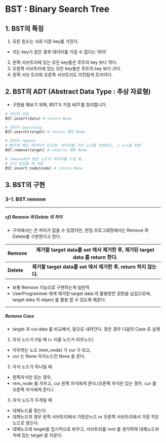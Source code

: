 # BST : Binary Search Tree

## 1. BST의 특징
1. 모든 원소는 서로 다른 key를 가진다.
  - 이는 key가 같은 중복 데이터를 가질 수 없다는 의미!
2. 왼쪽 서브트리에 있는 모든 key들은 루트의 key 보다 작다.
3. 오른쪽 서브트리에 있는 모든 key들은 루트의 key 보다 크다.
4. 왼쪽 서브 트리와 오른쪽 서브트리도 이진탐색 트리이다.

## 2. BST의 ADT (Abstract Data Type : 추상 자료형)
- 구현을 해보기 위해, BST가 가질 ADT를 정리합니다.

```python
# 데이터 삽입
BST.insert(data) # return None

# 데이터 searching
BST.search(target) # return 해당 Node

# 데이터 remove
# BST에 해당 데이터가 있으면, 데이터를 가진 노드를 삭제하고, 그 노드를 반환
BST.remove(target) # returns 해당 Node

# remove에서 받은 노드의 데이터를 수정 후,
# 다시 삽입할 때 사용
BST.insert_node(node) # return None
```

## 3. BST의 구현

### 3-1. BST.remove
---
##### cf) Remove 와 Delete 의 차이
- 구어에서는 큰 차이가 없을 수 있겠지만, 현업 프로그래밍에서는 Remove 와 Delete를 구분한다고 한다.

Remove  |  제거할 target data를 set 에서 제거한 후, 제거된 target data 를 return 한다.
--|--
<b>Delete  |  <b>제거할 target data를 set 에서 제거한 후, return 하지 않는다.

- 보통 Remove 기능으로 구현하는게 일반적
- UserProgrammer 에게 제거된 target data 의 활용방안 권한을 넘김으로써, target data 의
object 를 활용 할 수 있도록 해준다.
---

##### Remove Case
- target 과 cur.data 를 비교해서, 밑으로 내려간다. 찾은 경우 다음의 Case 로 실행

1. 자식 노드가 0일 때 (= 지울 노드가 리프노드)
  - 지우려는 노드 (rem_node) 가 cur 가 되고,
  - cur 는 None 자식노드인 None 을 준다.


2. 자식 노드가 하나일 때
  - 왼쪽자식만 있는 경우,
  - rem_node 를 지우고, cur 왼쪽 자식에게 준다.(오른쪽 자식만 있는 경우, cur 를 오른쪽 자식에게 준다.)
3. 자식 노드가 두개일 때
  - 대체노드를 찾는다.
  - 대체노드의 경우 왼쪽 서브트리에서 가장큰노드 or 오른쪽 서브트리에서 가장 작은 노드로 찾는다.
  - 대체노드와 target을 임시적으로 바꾸고, 서브트리를 root 를 생각하여 대체노드위치에 있는 target 을 지운다.
